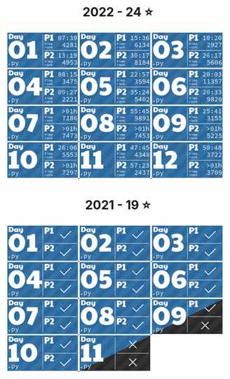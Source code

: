 <!-- AOC TILES BEGIN -->
<h1 align="center">
  2022 - 24 ⭐
</h1>
<a href="2022\Day 1\Day 1.py">
  <img src="Media\2022\01.png" width="161px">
</a>
<a href="2022\Day 2\Day 1.py">
  <img src="Media\2022\02.png" width="161px">
</a>
<a href="2022\Day 3\Day 3.py">
  <img src="Media\2022\03.png" width="161px">
</a>
<a href="2022\Day 4\Day 4.py">
  <img src="Media\2022\04.png" width="161px">
</a>
<a href="2022\Day 5\Puzzle 1.py">
  <img src="Media\2022\05.png" width="161px">
</a>
<a href="2022\Day 6\Day 6.py">
  <img src="Media\2022\06.png" width="161px">
</a>
<a href="2022\Day 7\Day 7.py">
  <img src="Media\2022\07.png" width="161px">
</a>
<a href="2022\Day 8\Day 8.py">
  <img src="Media\2022\08.png" width="161px">
</a>
<a href="2022\Day 9\Day 9.py">
  <img src="Media\2022\09.png" width="161px">
</a>
<a href="2022\Day 10\Day 10.py">
  <img src="Media\2022\10.png" width="161px">
</a>
<a href="2022\Day 11\Puzzle 1.py">
  <img src="Media\2022\11.png" width="161px">
</a>
<a href="2022\Day 12\Day 12.py">
  <img src="Media\2022\12.png" width="161px">
</a>
<h1 align="center">
  2021 - 19 ⭐
</h1>
<a href="2021\Day 1\Puzzle 1.py">
  <img src="Media\2021\01.png" width="161px">
</a>
<a href="2021\Day 2\Puzzle 1.py">
  <img src="Media\2021\02.png" width="161px">
</a>
<a href="2021\Day 3\Puzzle 1.py">
  <img src="Media\2021\03.png" width="161px">
</a>
<a href="2021\Day 4\Puzzle 1.py">
  <img src="Media\2021\04.png" width="161px">
</a>
<a href="2021\Day 5\Puzzle 1.py">
  <img src="Media\2021\05.png" width="161px">
</a>
<a href="2021\Day 6\Puzzle 1.py">
  <img src="Media\2021\06.png" width="161px">
</a>
<a href="2021\Day 7\Puzzle 1.py">
  <img src="Media\2021\07.png" width="161px">
</a>
<a href="2021\Day 8\Puzzle 1.py">
  <img src="Media\2021\08.png" width="161px">
</a>
<a href="2021\Day 9\Puzzle 1.py">
  <img src="Media\2021\09.png" width="161px">
</a>
<a href="2021\Day 10\Puzzle 1.py">
  <img src="Media\2021\10.png" width="161px">
</a>
<a href="2021\Day 11\Puzzle 1.py">
  <img src="Media\2021\11.png" width="161px">
</a>
<!-- AOC TILES END -->